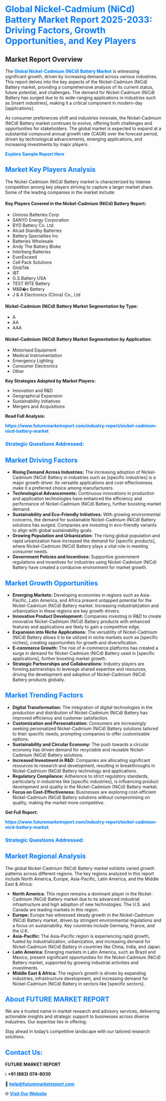 <h1 style="color: #007BFF;">Global Nickel-Cadmium (NiCd) Battery Market Report 2025-2033: Driving Factors, Growth Opportunities, and Key Players</h1>

<section id="overview">
<h2>Market Report Overview</h2>
<p>The <a href="https://www.futuremarketreport.com/industry-report/nickel-cadmium-nicd-battery-market" style="color: #007BFF; text-decoration: none;"><strong>Global Nickel-Cadmium (NiCd) Battery Market</strong></a> is witnessing significant growth, driven by increasing demand across various industries. This report delves into the key aspects of the Nickel-Cadmium (NiCd) Battery market, providing a comprehensive analysis of its current status, future potential, and challenges. The demand for Nickel-Cadmium (NiCd) Battery has surged due to its wide-ranging applications in industries such as [insert industries], making it a critical component in modern-day [applications].</p>
<p>As consumer preferences shift and industries innovate, the Nickel-Cadmium (NiCd) Battery market continues to evolve, offering both challenges and opportunities for stakeholders. The global market is expected to expand at a substantial compound annual growth rate (CAGR) over the forecast period, driven by technological advancements, emerging applications, and increasing investments by major players.</p>
</section>

<section id="overview">
<p><a href="https://www.futuremarketreport.com/request-sample/reportId=91810" style="color: #007BFF; text-decoration: none;"><strong>Explore Sample Report Here</strong></a></p>
</section>

<section id="key-players">
<h2 style="color: #007BFF;">Market Key Players Analysis</h2>
<p>The Nickel-Cadmium (NiCd) Battery market is characterized by intense competition among key players striving to capture a larger market share. Some of the leading companies in the market include:</p>
<h4>Key Players Covered in the Nickel-Cadmium (NiCd) Battery Report:</h4>
<ul><li>Uniross Batteries Corp</li><li>SANYO Energy Corporation</li><li>BYD Battery Co. Ltd.</li><li>Alcad Standby Batteries</li><li>Battery Specialties Inc</li><li>Batteries Wholesale</li><li>Andy The Battery Bloke</li><li>Interberg Batteries</li><li>EverExceed</li><li>Cell Pack Solutions</li><li>GlobTek</li><li>IBT</li><li>G.S.Battery USA</li><li>TEST RITE Battery</li><li>M&amp;B�s Battery</li><li>J &amp; A Electronics (China) Co., Ltd</li></ul>
<h4>Nickel-Cadmium (NiCd) Battery Market Segmentation by Type:</h4>
<ul><li>A</li><li>AA</li><li>AAA</li></ul>

<h4>Nickel-Cadmium (NiCd) Battery Market Segmentation by Application:</h4>
<ul><li>Motorised Equipment</li><li>Medical Instrumentation</li><li>Emergency Lighting</li><li>Consumer Electronics</li><li>Other</li></ul>
<p><strong>Key Strategies Adopted by Market Players:</strong></p>
<ul>
<li>Innovation and R&D</li>
<li>Geographical Expansion</li>
<li>Sustainability Initiatives</li>
<li>Mergers and Acquisitions</li>
</ul>
</section>

<section>
<p><strong>Read Full Analysis: </strong></p><a href="https://www.futuremarketreport.com/industry-report/nickel-cadmium-nicd-battery-market" style="color: #007BFF; text-decoration: none;"><strong>https://www.futuremarketreport.com/industry-report/nickel-cadmium-nicd-battery-market</strong></a>
<h3 style="color: #007BFF;">Strategic Questions Addressed:</h3>
</section>

<section id="driving-factors">
<h2 style="color: #007BFF;">Market Driving Factors</h2>
<ul>
<li><strong>Rising Demand Across Industries:</strong> The increasing adoption of Nickel-Cadmium (NiCd) Battery in industries such as [specific industries] is a major growth driver. Its versatile applications and cost-effectiveness make it a preferred choice among manufacturers.</li>
<li><strong>Technological Advancements:</strong> Continuous innovations in production and application technologies have enhanced the efficiency and performance of Nickel-Cadmium (NiCd) Battery, further boosting market demand.</li>
<li><strong>Sustainability and Eco-Friendly Initiatives:</strong> With growing environmental concerns, the demand for sustainable Nickel-Cadmium (NiCd) Battery solutions has surged. Companies are investing in eco-friendly variants to align with global sustainability goals.</li>
<li><strong>Growing Population and Urbanization:</strong> The rising global population and rapid urbanization have increased the demand for [specific products], where Nickel-Cadmium (NiCd) Battery plays a vital role in meeting consumer needs.</li>
<li><strong>Government Policies and Incentives:</strong> Supportive government regulations and incentives for industries using Nickel-Cadmium (NiCd) Battery have created a conducive environment for market growth.</li>
</ul>
</section>

<section id="growth-opportunities">
<h2 style="color: #007BFF;">Market Growth Opportunities</h2>
<ul>
<li><strong>Emerging Markets:</strong> Developing economies in regions such as Asia-Pacific, Latin America, and Africa present untapped potential for the Nickel-Cadmium (NiCd) Battery market. Increasing industrialization and urbanization in these regions are key growth drivers.</li>
<li><strong>Innovative Product Development:</strong> Companies investing in R&D to create innovative Nickel-Cadmium (NiCd) Battery products with enhanced features and applications are likely to gain a competitive edge.</li>
<li><strong>Expansion into Niche Applications:</strong> The versatility of Nickel-Cadmium (NiCd) Battery allows it to be utilized in niche markets such as [specific niches], creating opportunities for growth and diversification.</li>
<li><strong>E-commerce Growth:</strong> The rise of e-commerce platforms has created a surge in demand for Nickel-Cadmium (NiCd) Battery used in [specific applications], further boosting market growth.</li>
<li><strong>Strategic Partnerships and Collaborations:</strong> Industry players are forming partnerships to leverage shared expertise and resources, driving the development and adoption of Nickel-Cadmium (NiCd) Battery products globally.</li>
</ul>
</section>

<section id="trending-factors">
<h2 style="color: #007BFF;">Market Trending Factors</h2>
<ul>
<li><strong>Digital Transformation:</strong> The integration of digital technologies in the production and distribution of Nickel-Cadmium (NiCd) Battery has improved efficiency and customer satisfaction.</li>
<li><strong>Customization and Personalization:</strong> Consumers are increasingly seeking personalized Nickel-Cadmium (NiCd) Battery solutions tailored to their specific needs, prompting companies to offer customizable options.</li>
<li><strong>Sustainability and Circular Economy:</strong> The push towards a circular economy has driven demand for recyclable and reusable Nickel-Cadmium (NiCd) Battery solutions.</li>
<li><strong>Increased Investment in R&D:</strong> Companies are allocating significant resources to research and development, resulting in breakthroughs in Nickel-Cadmium (NiCd) Battery technology and applications.</li>
<li><strong>Regulatory Compliance:</strong> Adherence to strict regulatory standards, particularly in industries like [specific industries], is influencing product development and quality in the Nickel-Cadmium (NiCd) Battery market.</li>
<li><strong>Focus on Cost-Effectiveness:</strong> Businesses are exploring cost-efficient Nickel-Cadmium (NiCd) Battery solutions without compromising on quality, making the market more competitive.</li>
</ul>
</section>

<section>
<p><strong>Get Full Report: </strong></p><a href="https://www.futuremarketreport.com/industry-report/nickel-cadmium-nicd-battery-market" style="color: #007BFF; text-decoration: none;"><strong>https://www.futuremarketreport.com/industry-report/nickel-cadmium-nicd-battery-market</strong></a>
<h3 style="color: #007BFF;">Strategic Questions Addressed:</h3>
</section>


<section id="regional-analysis">
<h2 style="color: #007BFF;">Market Regional Analysis</h2>
<p>The global Nickel-Cadmium (NiCd) Battery market exhibits varied growth patterns across different regions. The key regions analyzed in this report include North America, Europe, Asia-Pacific, Latin America, and the Middle East & Africa:</p>
<ul>
<li><strong>North America:</strong> This region remains a dominant player in the Nickel-Cadmium (NiCd) Battery market due to its advanced industrial infrastructure and high adoption of new technologies. The U.S. and Canada are leading markets in this region.</li>
<li><strong>Europe:</strong> Europe has witnessed steady growth in the Nickel-Cadmium (NiCd) Battery market, driven by stringent environmental regulations and a focus on sustainability. Key countries include Germany, France, and the U.K.</li>
<li><strong>Asia-Pacific:</strong> The Asia-Pacific region is experiencing rapid growth, fueled by industrialization, urbanization, and increasing demand for Nickel-Cadmium (NiCd) Battery in countries like China, India, and Japan.</li>
<li><strong>Latin America:</strong> Emerging markets in Latin America, such as Brazil and Mexico, present significant opportunities for the Nickel-Cadmium (NiCd) Battery market, supported by growing industrial activities and investments.</li>
<li><strong>Middle East & Africa:</strong> The region’s growth is driven by expanding industries, infrastructure development, and increasing demand for Nickel-Cadmium (NiCd) Battery in sectors like [specific sectors].</li>
</ul>
</section>

<footer>
<h2 style="color: #007BFF;">About FUTURE MARKET REPORT</h2>
<p>We are a trusted name in market research and advisory services, delivering actionable insights and strategic support to businesses across diverse industries. Our expertise lies in offering:</p>

<p>Stay ahead in today’s competitive landscape with our tailored research solutions.</p>

<h2 style="color: #007BFF;">Contact Us:</h2>
<p><strong>FUTURE MARKET REPORT</strong></p>
<p>📞 <strong>+91 (883) 074-8030</strong></p>
<p>📧 <strong><a href="mailto:help@futuremarketreport.com" style="color: #007BFF;">help@futuremarketreport.com</a></strong></p>
<p>🌐 <strong><a href="https://www.futuremarketreport.com/" style="color: #007BFF;">Visit Our Website</a></strong></p>
</footer>